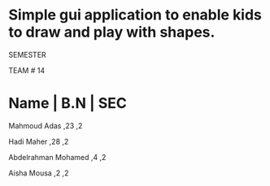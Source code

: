 # Simple gui application to enable kids to draw and play with shapes.

SEMESTER
 
TEAM # 14


Name		|	B.N	|	SEC
===========================================

Mahmoud Adas		    ,23		,2 

Hadi Maher		    ,28		,2 

Abdelrahman Mohamed	    ,4		,2 

Aisha Mousa		    ,2		,2 
